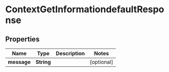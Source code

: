 

# ContextGetInformationdefaultResponse


## Properties

| Name | Type | Description | Notes |
|------------ | ------------- | ------------- | -------------|
|**message** | **String** |  |  [optional] |




